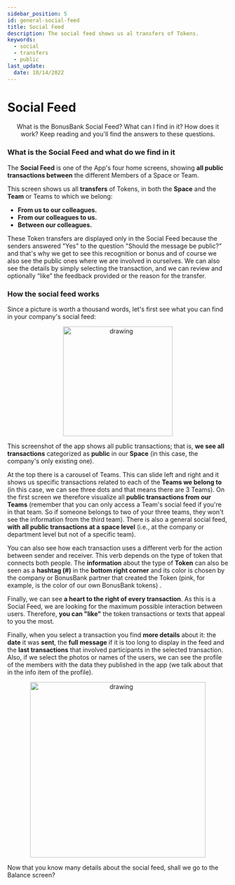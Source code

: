 ```yaml
---
sidebar_position: 5
id: general-social-feed
title: Social Feed
description: The social feed shows us al transfers of Tokens.
keywords:
  - social
  - transfers
  - public
last_update:
  date: 10/14/2022
---
```


# Social Feed

<p align="center">  What is the BonusBank Social Feed? What can I find in it? How does it work? Keep reading and you'll find the answers to these questions. </p>

### What is the Social Feed and what do we find in it

The **Social Feed** is one of the App's four home screens, showing **all public transactions between** the different Members of a Space or Team.

This screen shows us all **transfers** of Tokens, in both the **Space** and the **Team** or Teams to which we belong:

- **From us to our colleagues.**
- **From our colleagues to us.**
- **Between our colleagues.**

These Token transfers are displayed only in the Social Feed because the senders answered "Yes" to the question "Should the message be public?" and that's why we get to see this recognition or bonus and of course we also see the public ones where we are involved in ourselves. We can also see the details by simply selecting the transaction, and we can review and optionally “like” the feedback provided or the reason for the transfer.

### How the social feed works

Since a picture is worth a thousand words, let's first see what you can find in your company's social feed:

<p align="center"><img src={require('./img/socialfeed.png').default} alt="drawing" width="250"/></p>

This screenshot of the app shows all public transactions; that is, **we see all transactions** categorized as **public** in our **Space** (in this case, the company's only existing one).

At the top there is a carousel of Teams. This can slide left and right and it shows us specific transactions related to each of the **Teams we belong to** (in this case, we can see three dots and that means there are 3 Teams). On the first screen we therefore visualize all **public transactions from our Teams** (remember that you can only access a Team's social feed if you're in that team. So if someone belongs to two of your three teams, they won't see the information from the third team). There is also a general social feed, **with all public transactions at a space level** (i.e., at the company or department level but not of a specific team).

You can also see how each transaction uses a different verb for the action between sender and receiver. This verb depends on the type of token that connects both people. The **information** about the type of **Token** can also be seen as a **hashtag (#)** in the **bottom right corner** and its color is chosen by the company or BonusBank partner that created the Token (pink, for example, is the color of our own BonusBank tokens) .

Finally, we can see **a heart to the right of every transaction**. As this is a Social Feed, we are looking for the maximum possible interaction between users. Therefore, **you can "like"** the token transactions or texts that appeal to you the most.

Finally, when you select a transaction you find **more details** about it: the **date** it was **sent**, the **full message** if it is too long to display in the feed and the **last transactions** that involved participants in the selected transaction. Also, if we select the photos or names of the users, we can see the profile of the members with the data they published in the app (we talk about that in the info item of the profile).

<p align="center"><img src={require('./img/bbnotification.png').default} alt="drawing" width="400" text-align="center"/></p>

Now that you know many details about the social feed, shall we go to the Balance screen?
